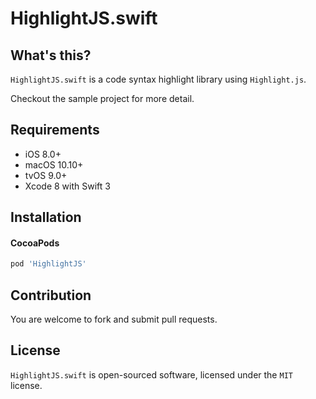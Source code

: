 # HighlightJS.swift

## What's this?

`HighlightJS.swift` is a code syntax highlight library using `Highlight.js`.

Checkout the sample project for more detail.

## Requirements

* iOS 8.0+
* macOS 10.10+
* tvOS 9.0+
* Xcode 8 with Swift 3

## Installation

#### CocoaPods

```ruby
pod 'HighlightJS'
```

## Contribution

You are welcome to fork and submit pull requests.

## License

`HighlightJS.swift` is open-sourced software, licensed under the `MIT` license.
